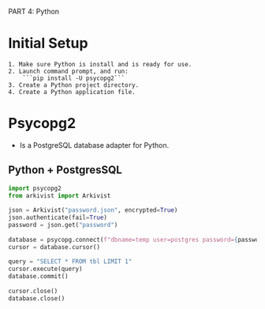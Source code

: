 PART 4: Python 
 
# Initial Setup 
    1. Make sure Python is install and is ready for use. 
    2. Launch command prompt, and run: 
        ```pip install -U psycopg2``` 
    3. Create a Python project directory. 
    4. Create a Python application file. 

# Psycopg2
 * Is a PostgreSQL database adapter for Python.

## Python + PostgresSQL 
```python 
import psycopg2 
from arkivist import Arkivist
 
json = Arkivist("password.json", encrypted=True)
json.authenticate(fail=True)
password = json.get("password")
 
database = psycopg.connect(f"dbname=temp user=postgres password={password}") 
cursor = database.cursor() 
 
query = "SELECT * FROM tbl LIMIT 1" 
cursor.execute(query) 
database.commit() 
 
cursor.close() 
database.close() 
```